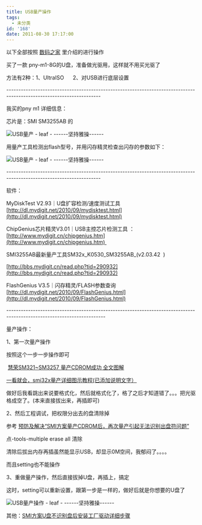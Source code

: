 ```yaml
---
title: USB量产操作
tags:
  - 未分类
id: '168'
date: 2011-08-30 17:17:00
---
```


以下全部按照 [数码之家](http://bbs.mydigit.cn/) 里介绍的进行操作

买了一款 pny-m1-8G的U盘，准备做光驱用，这样就不用买光驱了

方法有2种：1、UltraISO      2、对USB进行底层设置

\---------------------------------------------------------------------------------------------------------------------

我买的pny m1 详细信息：

芯片是：SMI SM3255AB 的

![USB量产 - leaf - ------坚持雅操------](http://img.ph.126.net/YJlXLQdXDVuMgJ5Vb_-P3Q==/2742973648062255091.jpg "USB量产 - leaf - ------坚持雅操------")

用量产工具检测出flash型号，并用闪存精灵检查出闪存的参数如下：

![USB量产 - leaf - ------坚持雅操------](http://img.ph.126.net/Ogwg3oMmUVw5fryb5Y7bhA==/2490772068929505785.jpg "USB量产 - leaf - ------坚持雅操------")

\---------------------------------------------------------------------------------------------------------------------

软件：

MyDiskTest V2.93｜U盘扩容检测/速度测试工具 [http://dl.mydigit.net/2010/09/mydisktest.html](http://dl.mydigit.net/2010/09/mydisktest.html)

ChipGenius芯片精灵V3.01｜USB主控芯片检测工具 ：[http://www.mydigit.cn/chipgenius.htm](http://www.mydigit.cn/chipgenius.htm) 

SMI3255AB最新量产工具SM32x\_K0530\_SM3255AB\_(v2.03.42  )

[http://bbs.mydigit.cn/read.php?tid=290932](http://bbs.mydigit.cn/read.php?tid=290932)

FlashGenius V3.5｜闪存精灵/FLASH参数查询 [http://dl.mydigit.net/2010/09/FlashGenius.html](http://dl.mydigit.net/2010/09/FlashGenius.html)

\-----------------------------------------------------------------------------------------------------------------------

量产操作：

1、第一次量产操作

按照这个一步一步操作即可

 [慧荣SM321~SM3257 量产CDROM成功 全文图解](http://bbs.mydigit.cn/read.php?tid=211490)

[一看就会，smi32x量产详细图示教程(已添加说明文字）](http://bbs.mydigit.cn/read.php?tid=46874)

做好后我看跳出来说要格式化，然后就格式化了，格了之后才知道错了。。。把光驱格成空了。(本来直接拔出来，再插即可)

2、然后工程调试，把权限分出去的盘清除掉

参考 [预防及解决“SMI方案量产CDROM后，再次量产引起无法识别出盘符问题”](http://bbs.mydigit.cn/read.php?tid=107138)

点-tools-multiple erase all 清除

清除后拔出内存再插虽然能显示USB，却显示0M空间，我郁闷了。。。。

而且setting也不能操作

3、重做量产操作，然后直接拔掉U盘，再插上，搞定

这时，setting可以重新设置，跟第一步是一样的，做好后就是你想要的U盘了

![USB量产操作 - leaf - ------坚持雅操------](http://img.ph.126.net/Oj36vbdG1tsPwPUN9FdXZg==/3098758018624523789.jpg "USB量产操作 - leaf - ------坚持雅操------")

其他：[SMI方案U盘不识别盘后安装工厂驱动详细步骤](http://bbs.mydigit.cn/read.php?tid=117966)